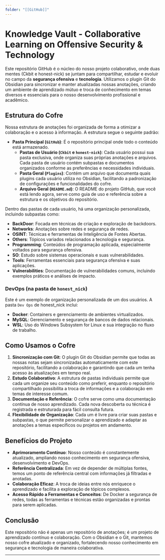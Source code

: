 ```yaml
---
folder: "[[GitHub]]"
---
```


# Knowledge Vault - Collaborative Learning on Offensive Security & Technology

Este repositório GitHub é o núcleo do nosso projeto colaborativo, onde duas mentes (Ckbit e honest-nick) se juntam para compartilhar, estudar e evoluir no campo da **segurança ofensiva** e **tecnologia**. Utilizamos o plugin Git do Obsidian para sincronizar e manter atualizadas nossas anotações, criando um ambiente de aprendizado mútuo e troca de conhecimento em temas diversos e essenciais para o nosso desenvolvimento profissional e acadêmico.

## Estrutura do Cofre

Nossa estrutura de anotações foi organizada de forma a otimizar a colaboração e o acesso à informação. A estrutura segue o seguinte padrão:

- **Pasta Principal (`GitHub`)**: É o repositório principal onde todo o conteúdo está armazenado.
  - **Pastas de Usuário (`Ckbit` e `honest-nick`)**: Cada usuário possui sua pasta exclusiva, onde organiza suas próprias anotações e arquivos. Cada pasta de usuário contém subpastas e documentos organizados conforme as preferências e necessidades individuais.
  - **Pasta Geral (`Plugins`)**: Contém um arquivo que documenta quais plugins cada usuário utiliza no Obsidian, facilitando a padronização de configurações e funcionalidades do cofre.
  - **Arquivo Geral (`README.md`)**: O README do projeto GitHub, que você está lendo agora, serve como guia de uso e referência sobre a estrutura e os objetivos do repositório.

Dentro das pastas de cada usuário, há uma organização personalizada, incluindo subpastas como:

- **BackDoor**: Focada em técnicas de criação e exploração de backdoors.
- **Networks**: Anotações sobre redes e segurança de redes.
- **OSINT**: Técnicas e ferramentas de Inteligência de Fontes Abertas.
- **Others**: Tópicos variados relacionados a tecnologia e segurança.
- **Programming**: Conteúdos de programação aplicada, especialmente voltados para segurança ofensiva.
- **SO**: Estudo sobre sistemas operacionais e suas vulnerabilidades.
- **Tools**: Ferramentas essenciais para segurança ofensiva e suas aplicações.
- **Vulnerabilities**: Documentação de vulnerabilidades comuns, incluindo exemplos práticos e análises de impacto.

### DevOps (na pasta de `honest_nick`)

Este é um exemplo de organização personalizada de um dos usuários. A pasta `Dev Ops` de honest_nick inclui:
- **Docker**: Containers e gerenciamento de ambientes virtualizados.
- **MySQL**: Gerenciamento e segurança de bancos de dados relacionais.
- **WSL**: Uso do Windows Subsystem for Linux e sua integração no fluxo de trabalho.

## Como Usamos o Cofre

1. **Sincronização com Git**: O plugin Git do Obsidian permite que todas as nossas notas sejam sincronizadas automaticamente com este repositório, facilitando a colaboração e garantindo que cada um tenha acesso às atualizações em tempo real.
2. **Estudo Colaborativo**: A estrutura de pastas individuais permite que cada um organize seu conteúdo como preferir, enquanto o repositório compartilhado possibilita a troca de informações e a colaboração em temas de interesse comum.
3. **Documentação e Referência**: O cofre serve como uma documentação contínua de nosso aprendizado. Cada nova descoberta ou técnica é registrada e estruturada para fácil consulta futura.
4. **Flexibilidade de Organização**: Cada um é livre para criar suas pastas e subpastas, o que permite personalizar o aprendizado e adaptar as anotações a temas específicos ou projetos em andamento.

## Benefícios do Projeto

- **Aprimoramento Contínuo**: Nosso conteúdo é constantemente atualizado, ampliando nosso conhecimento em segurança ofensiva, desenvolvimento e DevOps.
- **Referência Centralizada**: Em vez de depender de múltiplas fontes, temos um ponto de referência central com informações já filtradas e anotadas.
- **Colaboração Eficaz**: A troca de ideias entre nós enriquece o aprendizado e facilita a exploração de tópicos complexos.
- **Acesso Rápido a Ferramentas e Conceitos**: De Docker a segurança de redes, todas as ferramentas e técnicas estão organizadas e prontas para serem aplicadas.

## Conclusão

Este repositório não é apenas um repositório de anotações; é um projeto de aprendizado contínuo e colaboração. Com o Obsidian e o Git, mantemos nosso cofre atualizado e organizado, fortalecendo nosso conhecimento em segurança e tecnologia de maneira colaborativa.

---
